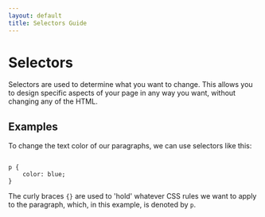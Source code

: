 ```yaml
--- 
layout: default
title: Selectors Guide
---
```


# Selectors

Selectors are used to determine what you want to change. This allows you to design specific aspects of your page in any way you want, without changing any of the HTML. 


## Examples 

To change the text color of our paragraphs, we can use selectors like this: 

```

p {
    color: blue; 
}

```

The curly braces `{}` are used to 'hold' whatever CSS rules we want to apply to the paragraph, which, in this example, is denoted by `p`. 
